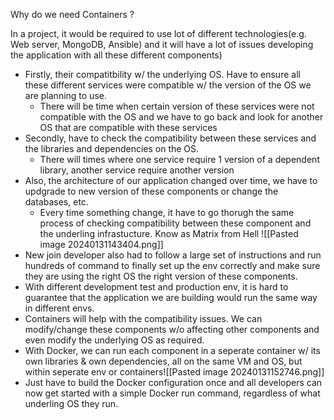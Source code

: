 Why do we need Containers ?

In a project, it would be required to use lot of different technologies(e.g. Web server, MongoDB, Ansible) and it will have a lot of issues developing the application with all these different components)
- Firstly, their compatitbility w/ the underlying OS. Have to ensure all these different services were compatible w/ the version of the OS we are planning to use.
	- There will be time when certain version of these services were not compatible with the OS and we have to go back and look for another OS that are compatible with these services
- Secondly, have to check the compatibility between these services and the libraries and dependencies on the OS. 
	- There will times where one service require 1 version of a dependent library, another service require another version
- Also, the architecture of our application changed over time, we have to updgrade to new version of these components or change the databases, etc.
	- Every time something change, it have to go thorugh the same process of checking compatibility between these component and the underling infrastucture. Know as Matrix from Hell
	![[Pasted image 20240131143404.png]]
- New join developer also had to follow a large set of instructions and run hundreds of command to finally set up the env correctly and make sure they are using the right OS the right version of these components.
- With different development test and production env, it is hard to guarantee that the application we are building would run the same way in different envs.
- Containers will help with the compatibility issues. We can modify/change these components w/o affecting other components and even modify the underlying OS as required.
- With Docker, we can run each component in a seperate container w/ its own libraries & own dependencies, all on the same VM and OS, but within seperate env or containers![[Pasted image 20240131152746.png]]
- Just have to build the Docker configuration once and all developers can now get started with a simple Docker run command, regardless of what underling OS they run.
